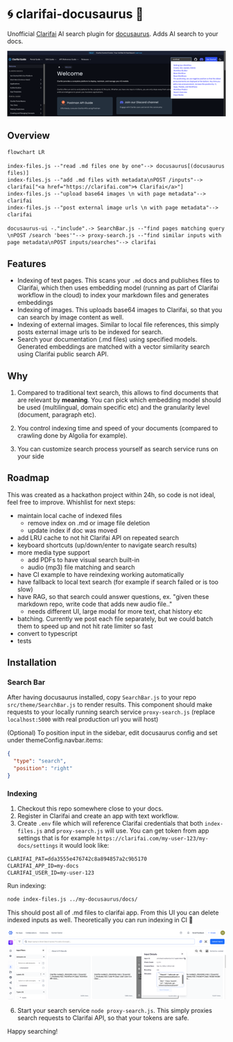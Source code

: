 # 🌀 clarifai-docusaurus 🦖
Unofficial [Clarifai](https://www.clarifai.com/) AI search plugin for [docusaurus](https://docusaurus.io/). 
Adds AI search to your docs.


![](docs/example.png)

## Overview
```mermaid
flowchart LR

index-files.js --"read .md files one by one"--> docusaurus[(docusaurus files)]
index-files.js --"add .md files with metadata\nPOST /inputs"--> clarifai["<a href="https://clarifai.com">🌀 Clarifai</a>"]
index-files.js --"upload base64 images \n with page metadata"--> clarifai
index-files.js --"post external image urls \n with page metadata"--> clarifai

docusaurus-ui -."include".-> SearchBar.js --"find pages matching query \nPOST /search 'bees'"--> proxy-search.js --"find similar inputs with page metadata\nPOST inputs/searches"--> clarifai
```
## Features
- Indexing of text pages. This scans your `.md` docs and publishes files to Clarifai, which then uses embedding model (running as part of Clarifai workflow in the cloud) to index your markdown files and generates embeddings
- Indexing of images. This uploads base64 images to Clarifai, so that you can search by image content as well.
- Indexing of external images. Similar to local file references, this simply posts external image urls to be indexed for search.
- Search your documentation (.md files) using specified models. Generated embeddings are matched with a vector similarity search using Clarifai public search API.


## Why
1. Compared to traditional text search, this allows to find documents that are relevant by **meaning**.
You can pick which embedding model should be used (multilingual, domain specific etc) and the granularity level (document, paragraph etc).

3. You control indexing time and speed of your documents (compared to crawling done by Algolia for example).
4. You can customize search process yourself as search service runs on your side


## Roadmap
This was created as a hackathon project within 24h, so code is not ideal, feel free to improve.
Whishlist for next steps:

- maintain local cache of indexed files
  - remove index on .md or image file deletion
  - update index if doc was moved
- add LRU cache to not hit Clarifai API on repeated search
- keyboard shortcuts (up/down/enter to navigate search results)
- more media type support
  - add PDFs to have visual search built-in
  - audio (mp3) file matching and search
- have CI example to have reindexing working automatically
- have fallback to local text search (for example if search failed or is too slow)
- have RAG, so that search could answer questions, ex. "given these markdown repo, write code that adds new audio file.."
  - needs different UI, large modal for more text, chat history etc
- batching. Currently we post each file separately, but we could batch them to speed up and not hit rate limiter so fast
- convert to typescript
- tests


## Installation
### Search Bar
After having docusaurus installed, copy `SearchBar.js` to your repo `src/theme/SearchBar.js` to render results. 
This component should make requests to your locally running search service `proxy-search.js` (replace `localhost:5000` with real production url you will host)


(Optional) To position input in the sidebar, edit docusaurus config and set under themeConfig.navbar.items:
```json
{
  "type": "search",
  "position": "right"
}
```


### Indexing
1. Checkout this repo somewhere close to your docs. 
2. Register in Clarifai and create an app with text workflow.
3. Create `.env` file which will reference Clarifai credentials that both `index-files.js` and `proxy-search.js` will use. 
You can get token from app settings that is for example `https://clarifai.com/my-user-123/my-docs/settings` it would look like:

```
CLARIFAI_PAT=dda3555e476742c8a894857a2c9b5170
CLARIFAI_APP_ID=my-docs
CLARIFAI_USER_ID=my-user-123
```

Run indexing: 
```bash
node index-files.js ../my-docusaurus/docs/
```

This should post all of .md files to clarifai app. From this UI you can delete indexed inputs as well. Theoretically you can run indexing in CI 🤔

![](docs/indexed-files.png)

6. Start your search service `node proxy-search.js`. This simply proxies search requests to Clarifai API, so that your tokens are safe.

Happy searching!
